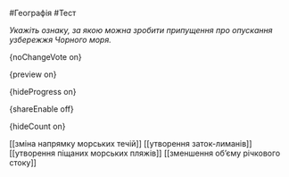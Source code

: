 #Географія #Тест

*Укажіть ознаку, за якою можна зробити припущення про опускання узбережжя Чорного моря.*

{noChangeVote on}

{preview on}

{hideProgress on}

{shareEnable off}

{hideCount on}

[[зміна напрямку морських течій]]
[[утворення заток-лиманів]]
[[утворення піщаних морських пляжів]]
[[зменшення об’єму річкового стоку]]
